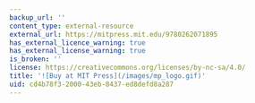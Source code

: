 ```yaml
---
backup_url: ''
content_type: external-resource
external_url: https://mitpress.mit.edu/9780262071895
has_external_licence_warning: true
has_external_license_warning: true
is_broken: ''
license: https://creativecommons.org/licenses/by-nc-sa/4.0/
title: '![Buy at MIT Press](/images/mp_logo.gif)'
uid: cd4b78f3-2000-43eb-8437-ed8defd8a287
---
```

